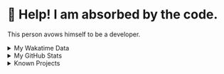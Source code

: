 # 🥺 Help! I am absorbed by the code. 

This person avows himself to be a developer.

<details>

<summary>My Wakatime Data</summary>

<!--START_SECTION:waka-->
![Lines of code](https://img.shields.io/badge/From%20Hello%20World%20I%27ve%20Written-8.8%20million%20lines%20of%20code-blue)

**🐱 My GitHub Data** 

> 📦 755.2 kB Used in GitHub's Storage 
 > 
> 🏆 1,688 Contributions in the Year 2023
 > 
> 🚫 Not Opted to Hire
 > 
> 📜 87 Public Repositories 
 > 
> 🔑 25 Private Repositories 
 > 
**I'm an Early 🐤** 

```text
🌞 Morning                1793 commits        ██████░░░░░░░░░░░░░░░░░░░   24.72 % 
🌆 Daytime                2970 commits        ██████████░░░░░░░░░░░░░░░   40.94 % 
🌃 Evening                2421 commits        ████████░░░░░░░░░░░░░░░░░   33.37 % 
🌙 Night                  70 commits          ░░░░░░░░░░░░░░░░░░░░░░░░░   00.96 % 
```
📅 **I'm Most Productive on Wednesday** 

```text
Monday                   834 commits         ███░░░░░░░░░░░░░░░░░░░░░░   11.50 % 
Tuesday                  1220 commits        ████░░░░░░░░░░░░░░░░░░░░░   16.82 % 
Wednesday                1299 commits        ████░░░░░░░░░░░░░░░░░░░░░   17.91 % 
Thursday                 1018 commits        ████░░░░░░░░░░░░░░░░░░░░░   14.03 % 
Friday                   1093 commits        ████░░░░░░░░░░░░░░░░░░░░░   15.07 % 
Saturday                 965 commits         ███░░░░░░░░░░░░░░░░░░░░░░   13.30 % 
Sunday                   825 commits         ███░░░░░░░░░░░░░░░░░░░░░░   11.37 % 
```


**I Mostly Code in Go** 

```text
Go                       32 repos            ████████░░░░░░░░░░░░░░░░░   32.99 % 
Python                   21 repos            █████░░░░░░░░░░░░░░░░░░░░   21.65 % 
TeX                      6 repos             ██░░░░░░░░░░░░░░░░░░░░░░░   06.19 % 
Swift                    3 repos             █░░░░░░░░░░░░░░░░░░░░░░░░   03.09 % 
Rust                     2 repos             █░░░░░░░░░░░░░░░░░░░░░░░░   02.06 % 
```




 Last Updated on 31/12/2023 01:20:37 UTC
<!--END_SECTION:waka-->

</details>

<details>
 
 <summary>My GitHub Stats</summary>

[![CDFMLR's github stats](https://github-readme-stats.vercel.app/api?username=cdfmlr&count_private=true&show_icons=true)](https://github.com/anuraghazra/github-readme-stats)
 
</details>

<details>

<summary>Known Projects</summary>

[![Star History Chart](https://api.star-history.com/svg?repos=cdfmlr/pyflowchart,cdfmlr/muvtuber,cdfmlr/crud,cdfmlr/murecom-verse-1,cdfmlr/murecom-intro&type=Date)](https://star-history.com/#cdfmlr/pyflowchart&cdfmlr/muvtuber&cdfmlr/crud&cdfmlr/murecom-verse-1&cdfmlr/murecom-intro&Date)

 </details>

